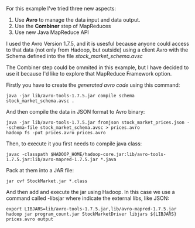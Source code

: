 For this example I've tried three new aspects:

1. Use **Avro** to manage the data input and data output.
2. Use the **Combiner** step of MapReduces
3. Use new Java MapReduce API

I used the Avro Version 1.7.5, and it is usesful because anyone could access to that data (not only from Hadoop, but outside) using a client Avro with the Schema defined into the file *stock_market_schema.avsc*

The Combiner step could be ommited in this example, but I have decided to use it because I'd like to explore that MapReduce Framework option.

Firstly you have to create the *generated avro code* using this command:

`java -jar lib/avro-tools-1.7.5.jar compile schema stock_market_schema.avsc .`

And then compile the data in JSON format to Avro binary:

```
java -jar lib/avro-tools-1.7.5.jar fromjson stock_market_prices.json --schema-file stock_market_schema.avsc > prices.avro
hadoop fs -put prices.avro prices.avro
```

Then, to execute it you first needs to compile java class:

`javac -classpath $HADOOP_HOME/hadoop-core.jar:lib/avro-tools-1.7.5.jar:lib/avro-mapred-1.7.5.jar *.java`

Pack at them into a JAR file:

`jar cvf StockMarket.jar *.class`

And then add and execute the jar using Hadoop. In this case we use a command called -libsjar where indicate the external libs, like JSON:

```
export LIBJARS=lib/avro-tools-1.7.5.jar,lib/avro-mapred-1.7.5.jar
hadoop jar program_count.jar StockMarketDriver libjars ${LIBJARS} prices.avro output
```





